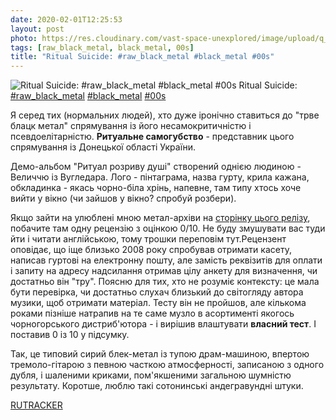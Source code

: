 ```yaml
---
date: 2020-02-01T12:25:53
layout: post
photo: https://res.cloudinary.com/vast-space-unexplored/image/upload/q_auto,dpr_auto,w_auto/photos/photo_871_01-02-2020_12-25-53.jpg
tags: [raw_black_metal, black_metal, 00s]
title: "Ritual Suicide: #raw_black_metal #black_metal #00s"
---
```

![Ritual Suicide: #raw_black_metal #black_metal #00s](https://res.cloudinary.com/vast-space-unexplored/image/upload/q_auto,dpr_auto,w_auto/photos/photo_871_01-02-2020_12-25-53.jpg)
Ritual Suicide: [#raw_black_metal](/tags/#raw_black_metal) [#black_metal](/tags/#black_metal) [#00s](/tags/#00s)

Я серед тих (нормальних людей), хто дуже іронічно ставиться до &quot;трве блацк метал&quot; спрямування із його несамокритичністю і псевдоелітарністю. **Ритуальне самогубство** - представник цього спрямування із Донецької області України.

Демо-альбом &quot;Ритуал розриву душі&quot; створений однією людиною - Величчю із Вугледара.  Лого - пінтаграма, назва гурту, крила кажана, обкладинка - якась чорно-біла хрінь, напевне, там типу хтось хоче вийти у вікно (чи зайшов у вікно? спробуй розбери).

Якщо зайти на улюблені мною метал-архіви на [сторінку цього релізу](https://www.metal-archives.com/albums/Ritual_Suicide/Soul_Ripping_Ritual/189058#album_tabs_reviews), побачите там одну рецензію з оцінкою 0/10. Не буду змушувати вас туди йти і читати англійською, тому трошки переповім тут.Рецензент оповідає, що іще близько 2008 року спробував отримати касету, написав гуртові на електронну пошту, але замість реквізитів для оплати і запиту на адресу надсилання отримав цілу анкету для визначення, чи достатньо він &quot;тру&quot;. Поясню для тих, хто не розуміє контексту: це мала бути перевірка, чи достатньо слухач близький до світогляду автора музики, щоб отримати матеріал. Тесту він не пройшов, але кількома роками пізніше натрапив на те саме музло в асортименті якогось чорногорського дистриб&#39;ютора - і вирішив влаштувати __власний тест__. І поставив 0 із 10 у підсумку.

Так, це типовий сирий блек-метал із тупою драм-машиною, впертою тремоло-гітарою з певною часткою атмосферності, записаною з одного дубля, і шаленими криками, пом&#39;якшеними загальною шумністю результату. Коротше, люблю такі сотонинські андегравундні штуки.

[RUTRACKER](https://rutracker.org/forum/viewtopic.php?t=3794192)